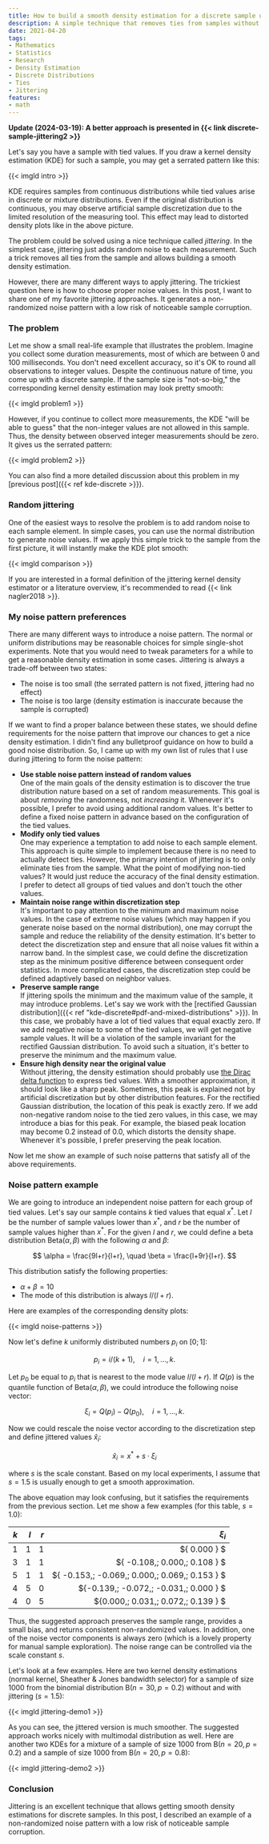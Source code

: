 ```yaml
---
title: How to build a smooth density estimation for a discrete sample using jittering
description: A simple technique that removes ties from samples without noticeable changes in density
date: 2021-04-20
tags:
- Mathematics
- Statistics
- Research
- Density Estimation
- Discrete Distributions
- Ties
- Jittering
features:
- math
---
```


**Update (2024-03-19): A better approach is presented in {{< link discrete-sample-jittering2 >}}**

Let's say you have a sample with tied values.
If you draw a kernel density estimation (KDE) for such a sample,
  you may get a serrated pattern like this:

{{< imgld intro >}}

KDE requires samples from continuous distributions
  while tied values arise in discrete or mixture distributions.
Even if the original distribution is continuous,
  you may observe artificial sample discretization due to the limited resolution of the measuring tool.
This effect may lead to distorted density plots like in the above picture.

The problem could be solved using a nice technique called *jittering*.
In the simplest case, jittering just adds random noise to each measurement.
Such a trick removes all ties from the sample and allows building a smooth density estimation.

However, there are many different ways to apply jittering.
The trickiest question here is how to choose proper noise values.
In this post, I want to share one of my favorite jittering approaches.
It generates a non-randomized noise pattern with a low risk of noticeable sample corruption.

<!--more-->

### The problem

Let me show a small real-life example that illustrates the problem.
Imagine you collect some duration measurements, most of which are between 0 and 100 milliseconds.
You don't need excellent accuracy, so it's OK to round all observations to integer values.
Despite the continuous nature of time, you come up with a discrete sample.
If the sample size is "not-so-big," the corresponding kernel density estimation may look pretty smooth:

{{< imgld problem1 >}}

However, if you continue to collect more measurements,
  the KDE "will be able to guess" that the non-integer values are not allowed in this sample.
Thus, the density between observed integer measurements should be zero.
It gives us the serrated pattern:

{{< imgld problem2 >}}

You can also find a more detailed discussion about this problem in my [previous post]({{< ref kde-discrete >}}).

### Random jittering

One of the easiest ways to resolve the problem is to add random noise to each sample element.
In simple cases, you can use the normal distribution to generate noise values.
If we apply this simple trick to the sample from the first picture,
  it will instantly make the KDE plot smooth:

{{< imgld comparison >}}

If you are interested in a formal definition of the jittering kernel density estimator or a literature overview,
  it's recommended to read {{< link nagler2018 >}}.

### My noise pattern preferences

There are many different ways to introduce a noise pattern.
The normal or uniform distributions may be reasonable choices for simple single-shot experiments.
Note that you would need to tweak parameters for a while to get a reasonable density estimation in some cases.
Jittering is always a trade-off between two states:

* The noise is too small (the serrated pattern is not fixed, jittering had no effect)
* The noise is too large (density estimation is inaccurate because the sample is corrupted)

If we want to find a proper balance between these states, we should define requirements for the noise pattern
  that improve our chances to get a nice density estimation.
I didn't find any bulletproof guidance on how to build a good noise distribution.
So, I came up with my own list of rules that I use during jittering to form the noise pattern:

* **Use stable noise pattern instead of random values**  
  One of the main goals of the density estimation is to discover the true distribution nature
    based on a set of random measurements.
  This goal is about *removing* the randomness, not *increasing* it.
  Whenever it's possible, I prefer to avoid using additional random values.
  It's better to define a fixed noise pattern in advance based on the configuration of the tied values.
* **Modify only tied values**  
  One may experience a temptation to add noise to each sample element.
  This approach is quite simple to implement because there is no need to actually detect ties.
  However, the primary intention of jittering is to only eliminate ties from the sample.
  What the point of modifying non-tied values?
  It would just reduce the accuracy of the final density estimation.
  I prefer to detect all groups of tied values and don't touch the other values.
* **Maintain noise range within discretization step**  
  It's important to pay attention to the minimum and maximum noise values.
  In the case of extreme noise values (which may happen if you generate noise based on the normal distribution),
    one may corrupt the sample and reduce the reliability of the density estimation.
  It's better to detect the discretization step and ensure that all noise values fit within a narrow band.
  In the simplest case, we could define the discretization step as the minimum positive difference
    between consequent order statistics.
  In more complicated cases, the discretization step could be defined adaptively based on neighbor values.
* **Preserve sample range**  
  If jittering spoils the minimum and the maximum value of the sample, it may introduce problems.
  Let's say we work with the
    [rectified Gaussian distribution]({{< ref "kde-discrete#pdf-and-mixed-distributions" >}}).
  In this case, we probably have a lot of tied values that equal exactly zero.
  If we add negative noise to some of the tied values, we will get negative sample values.
  It will be a violation of the sample invariant for the rectified Gaussian distribution.
  To avoid such a situation, it's better to preserve the minimum and the maximum value.
* **Ensure high density near the original value**  
  Without jittering, the density estimation should probably use
    [the Dirac delta function](https://en.wikipedia.org/wiki/Dirac_delta_function) to express tied values.
  With a smoother approximation, it should look like a sharp peak.
  Sometimes, this peak is explained not by artificial discretization but by other distribution features.
  For the rectified Gaussian distribution, the location of this peak is exactly zero.
  If we add non-negative random noise to the tied zero values, in this case,
    we may introduce a bias for this peak.
  For example, the biased peak location may become 0.2 instead of 0.0, which distorts the density shape.
  Whenever it's possible, I prefer preserving the peak location.

Now let me show an example of such noise patterns that satisfy all of the above requirements.

### Noise pattern example

We are going to introduce an independent noise pattern for each group of tied values.
Let's say our sample contains $k$ tied values that equal $x^*$.
Let $l$ be the number of sample values lower than $x^*$, and $r$ be the number of sample values higher than $x^*$.
For the given $l$ and $r$,
  we could define a beta distribution $\textrm{Beta}(\alpha, \beta)$ with the following $\alpha$ and $\beta$:

$$
\alpha = \frac{9l+r}{l+r}, \quad \beta = \frac{l+9r}{l+r}.
$$

This distribution satisfy the following properties:

* $\alpha + \beta = 10$
* The mode of this distribution is always $l / (l + r)$.

Here are examples of the corresponding density plots:

{{< imgld noise-patterns >}}

Now let's define $k$ uniformly distributed numbers $p_i$ on $[0;1]$:

$$
p_i = i / (k + 1), \quad i = 1, \ldots, k.
$$

Let $p_0$ be equal to $p_i$ that is nearest to the mode value $l / (l + r)$.
If $Q(p)$ is the quantile function of $\textrm{Beta}(\alpha, \beta)$,
  we could introduce the following noise vector:

$$
\xi_i = Q(p_i) - Q(p_0), \quad i = 1, \ldots, k.
$$

Now we could rescale the noise vector according to the discretization step and define jittered values $\hat{x}_i$:

$$
\hat{x}_i = x^* + s \cdot \xi_i
$$

where $s$ is the scale constant.
Based on my local experiments, I assume that $s = 1.5$ is usually enough to get a smooth approximation.

The above equation may look confusing, but it satisfies the requirements from the previous section.
Let me show a few examples (for this table, $s = 1.0$):

|  $k$ |  $l$ |  $r$ |                                              $\xi_i$ |
| ---: | ---: | ---: | ---------------------------------------------------: |
|  $1$ |  $1$ |  $1$ |                                       $\{ 0.000 \} $ |
|  $3$ |  $1$ |  $1$ |                    $\{ -0.108,\; 0.000,\; 0.108 \} $ |
|  $5$ |  $1$ |  $1$ | $\{ -0.153,\; -0.069,\; 0.000,\; 0.069,\; 0.153 \} $ |
|  $4$ |  $5$ |  $0$ |          $\{-0.139,\; -0.072,\; -0.031,\; 0.000 \} $ |
|  $4$ |  $0$ |  $5$ |             $\{0.000,\; 0.031,\; 0.072,\; 0.139 \} $ |

Thus, the suggested approach
  preserves the sample range, provides a small bias,
  and returns consistent non-randomized values.
In addition, one of the noise vector components is always zero (which is a lovely property for manual sample exploration).
The noise range can be controlled via the scale constant $s$.

Let's look at a few examples.
Here are two kernel density estimations (normal kernel, Sheather & Jones bandwidth selector)
  for a sample of size 1000 from the binomial distribution $\textrm{B}(n = 30, p = 0.2)$
  without and with jittering ($s = 1.5$):

{{< imgld jittering-demo1 >}}

As you can see, the jittered version is much smoother.
The suggested approach works nicely with multimodal distribution as well.
Here are another two KDEs for a mixture of
  a sample of size 1000 from $\textrm{B}(n = 20, p = 0.2)$ and
  a sample of size 1000 from $\textrm{B}(n = 20, p = 0.8)$:

{{< imgld jittering-demo2 >}}

### Conclusion

Jittering is an excellent technique that allows getting smooth density estimations for discrete samples.
In this post, I described an example of a non-randomized noise pattern with a low risk of noticeable sample corruption.
